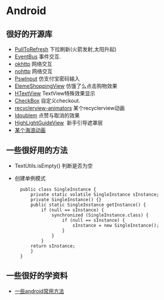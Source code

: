 # Android

## 很好的开源库

* [PullToRefresh](http://lumenghz.com/2016/07/08/pulltorefresh/) 下拉刷新(火箭发射,太阳升起)
* [EventBus](http://www.jianshu.com/p/da9e193e8b03) 事件交互.
* [okhttp](https://github.com/square/okhttp) 网络交互
* [nohttp](http://www.yanzhenjie.com/nohttp.html) 网络交互
* [PswInput](https://github.com/huage2580/PswInputViewDemo) 仿支付宝密码输入
* [ElemeShoppingView](https://github.com/JeasonWong/ElemeShoppingView) 仿饿了么点击购物效果
* [HTextView](https://github.com/hanks-zyh/HTextView) TextView特殊效果显示
* [CheckBox](https://github.com/CoXier/CheckBox) 自定义checkout.
* [recyclerview-animators](https://github.com/wasabeef/recyclerview-animators) 某个recyclerview动画
* [ldoublem](https://github.com/ldoublem/ThumbUp) 点赞与取消的效果
* [HighLightGuideView](https://github.com/jaydenxiao2016/HighLightGuideView)  新手引导遮罩层
* [某个海浪动画](https://github.com/ImmortalZ/Learn_Depth)
## 一些很好用的方法

* TextUtils.isEmpty() 判断是否为空
* 创建单例模式

        public class SingleInstance {
        	private static volatile SingleInstance sInstance;
        	private SingleInstance() {}
        	public static SingleInstance getInstance() {
        		if (null == sInstance) {
          			synchronized (SingleInstance.class) {
              			if (null == sInstance) {
                  			sInstance = new SingleInstance();
              			}
          			}
        		}
        	return sInstance;
        	}
        }



## 一些很好的学资料

* [一些android常用方法](http://www.jianshu.com/p/72494773aace)


